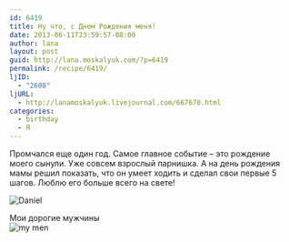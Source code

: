 ```yaml
---
id: 6419
title: Ну что, с Днем Рождения меня!
date: 2013-06-11T23:59:57-08:00
author: lana
layout: post
guid: http://lana.moskalyuk.com/?p=6419
permalink: /recipe/6419/
ljID:
  - "2608"
ljURL:
  - http://lanamoskalyuk.livejournal.com/667670.html
categories:
  - birthday
  - Я
---
```

Промчался еще один год. Самое главное событие &#8211; это рождение моего сынули. Уже совсем взрослый парнишка. А на день рождения мамы решил показать, что он умеет ходить и сделал свои первые 5 шагов. Люблю его больше всего на свете! 

![Daniel](http://farm9.staticflickr.com/8399/9017840805_0bc7cdbd20_b.jpg) 

Мои дорогие мужчины  
![my men](http://farm9.staticflickr.com/8396/9019109782_29ed6b8c29_b.jpg)